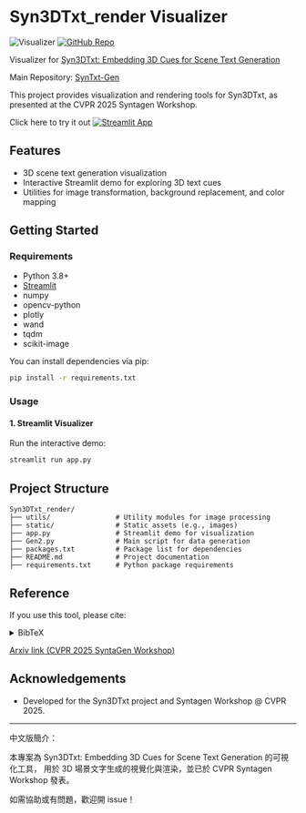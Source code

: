 # Syn3DTxt_render Visualizer
![Visualizer](https://img.shields.io/badge/Visualizer-8A2BE2)
[![GitHub Repo](https://img.shields.io/badge/GitHub-SynTxt--Gen-blue?logo=github)](https://github.com/theohsiung/SynTxt-Gen)

Visualizer for [Syn3DTxt: Embedding 3D Cues for Scene Text Generation](https://arxiv.org/abs/2505.18479)

Main Repository: [SynTxt-Gen](https://github.com/theohsiung/SynTxt-Gen)

This project provides visualization and rendering tools for Syn3DTxt, as presented at the CVPR 2025 Syntagen Workshop. 

Click here to try it out [![Streamlit App](https://static.streamlit.io/badges/streamlit_badge_black_white.svg)](https://syn3dtxt-visualizer.streamlit.app/)

## Features
- 3D scene text generation visualization
- Interactive Streamlit demo for exploring 3D text cues
- Utilities for image transformation, background replacement, and color mapping

## Getting Started

### Requirements
- Python 3.8+
- [Streamlit](https://streamlit.io/)
- numpy
- opencv-python
- plotly
- wand
- tqdm
- scikit-image

You can install dependencies via pip:
```bash
pip install -r requirements.txt
```

### Usage
#### 1. Streamlit Visualizer
Run the interactive demo:
```bash
streamlit run app.py
```

## Project Structure
```
Syn3DTxt_render/
├── utils/                # Utility modules for image processing
├── static/               # Static assets (e.g., images)
├── app.py                # Streamlit demo for visualization
├── Gen2.py               # Main script for data generation
├── packages.txt          # Package list for dependencies
├── README.md             # Project documentation
├── requirements.txt      # Python package requirements
```

## Reference
If you use this tool, please cite:

<details>
<summary>BibTeX</summary>

```bibtex
@misc{hsiung2025syn3dtxtembedding3dcues,
  title        = {Syn3DTxt: Embedding 3D Cues for Scene Text Generation},
  author       = {Li-Syun Hsiung and Jun-Kai Tu and Kuan-Wu Chu and Yu-Hsuan Chiu and Yan-Tsung Peng and Sheng-Luen Chung and Gee-Sern Jison Hsu},
  year         = {2025},
  eprint       = {2505.18479},
  archivePrefix= {arXiv},
  primaryClass = {cs.CV},
  url          = {https://arxiv.org/abs/2505.18479}
}
```
</details>


[Arxiv link (CVPR 2025 SyntaGen Workshop)](https://arxiv.org/abs/2505.18479)



## Acknowledgements
- Developed for the Syn3DTxt project and Syntagen Workshop @ CVPR 2025.

---
中文版簡介：

本專案為 Syn3DTxt: Embedding 3D Cues for Scene Text Generation 的可視化工具，
用於 3D 場景文字生成的視覺化與渲染，並已於 CVPR Syntagen Workshop 發表。

如需協助或有問題，歡迎開 issue！
